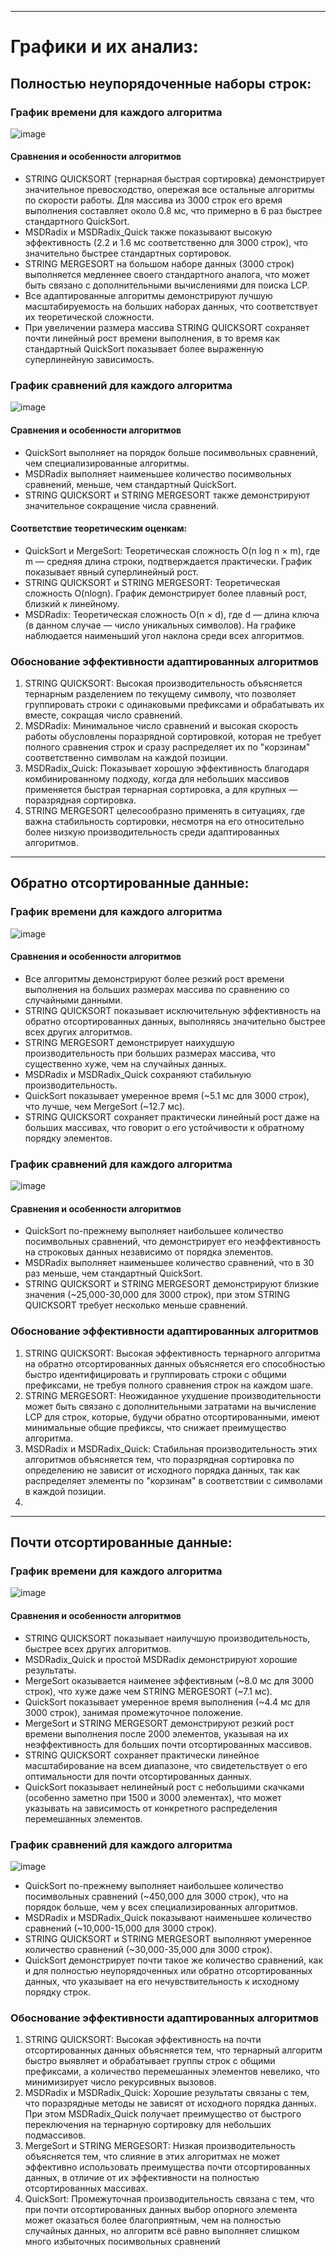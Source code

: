 

---
# Графики и их анализ:

## Полностью неупорядоченные наборы строк:
### График времени для каждого алгоритма

![image](https://github.com/user-attachments/assets/178d2ad8-9ba0-4f8e-9aef-c31863a1e009)

#### Сравнения и особенности алгоритмов
-	STRING QUICKSORT (тернарная быстрая сортировка) демонстрирует значительное превосходство, опережая все остальные алгоритмы по скорости работы. Для массива из 3000 строк его время выполнения составляет около 0.8 мс, что примерно в 6 раз быстрее стандартного QuickSort.
-	MSDRadix и MSDRadix_Quick также показывают высокую эффективность (2.2 и 1.6 мс соответственно для 3000 строк), что значительно быстрее стандартных сортировок.
- STRING MERGESORT на большом наборе данных (3000 строк) выполняется медленнее своего стандартного аналога, что может быть связано с дополнительными вычислениями для поиска LCP.
- Все адаптированные алгоритмы демонстрируют лучшую масштабируемость на больших наборах данных, что соответствует их теоретической сложности.
- При увеличении размера массива STRING QUICKSORT сохраняет почти линейный рост времени выполнения, в то время как стандартный QuickSort показывает более выраженную суперлинейную зависимость.

### График сравнений для каждого алгоритма

![image](https://github.com/user-attachments/assets/25851307-2dce-4d8e-b87c-841bfe19099d)

#### Сравнения и особенности алгоритмов

-	QuickSort выполняет на порядок больше посимвольных сравнений, чем специализированные алгоритмы.
-	MSDRadix выполняет наименьшее количество посимвольных сравнений, меньше, чем стандартный QuickSort.
-	STRING QUICKSORT и STRING MERGESORT также демонстрируют значительное сокращение числа сравнений.
#### Соответствие теоретическим оценкам:
-	QuickSort и MergeSort: Теоретическая сложность O(n log n × m), где m — средняя длина строки, подтверждается практически. График показывает явный суперлинейный рост.
-	STRING QUICKSORT и STRING MERGESORT: Теоретическая сложность O(nlogn). График демонстрирует более плавный рост, близкий к линейному.
-	MSDRadix: Теоретическая сложность O(n × d), где d — длина ключа (в данном случае — число уникальных символов). На графике наблюдается наименьший угол наклона среди всех алгоритмов.


### Обоснование эффективности адаптированных алгоритмов
1.	STRING QUICKSORT: Высокая производительность объясняется тернарным разделением по текущему символу, что позволяет группировать строки с одинаковыми префиксами и обрабатывать их вместе, сокращая число сравнений.
2.	MSDRadix: Минимальное число сравнений и высокая скорость работы обусловлены поразрядной сортировкой, которая не требует полного сравнения строк и сразу распределяет их по "корзинам" соответственно символам на каждой позиции.
3.	MSDRadix_Quick: Показывает хорошую эффективность благодаря комбинированному подходу, когда для небольших массивов применяется быстрая тернарная сортировка, а для крупных — поразрядная сортировка.
4.	STRING MERGESORT целесообразно применять в ситуациях, где важна стабильность сортировки, несмотря на его относительно более низкую производительность среди адаптированных алгоритмов.

---
## Обратно отсортированные данные:
### График времени для каждого алгоритма

![image](https://github.com/user-attachments/assets/9689fee2-f211-4b9d-afdd-da490c0f135b)

#### Сравнения и особенности алгоритмов
-	Все алгоритмы демонстрируют более резкий рост времени выполнения на больших размерах массива по сравнению со случайными данными.
-	STRING QUICKSORT показывает исключительную эффективность на обратно отсортированных данных, выполняясь значительно быстрее всех других алгоритмов.
-	STRING MERGESORT демонстрирует наихудшую производительность при больших размерах массива, что существенно хуже, чем на случайных данных.
-	MSDRadix и MSDRadix_Quick сохраняют стабильную производительность.
-	QuickSort показывает умеренное время (~5.1 мс для 3000 строк), что лучше, чем MergeSort (~12.7 мс).
-	STRING QUICKSORT сохраняет практически линейный рост даже на больших массивах, что говорит о его устойчивости к обратному порядку элементов.

### График сравнений для каждого алгоритма

![image](https://github.com/user-attachments/assets/c8099f54-317a-48a4-a3bf-eb056e9957f3)


#### Сравнения и особенности алгоритмов
-	QuickSort по-прежнему выполняет наибольшее количество посимвольных сравнений, что демонстрирует его неэффективность на строковых данных независимо от порядка элементов.
-	MSDRadix выполняет наименьшее количество сравнений, что в 30 раз меньше, чем стандартный QuickSort.
-	STRING QUICKSORT и STRING MERGESORT демонстрируют близкие значения (~25,000-30,000 для 3000 строк), при этом STRING QUICKSORT требует несколько меньше сравнений.


### Обоснование эффективности адаптированных алгоритмов
1.	STRING QUICKSORT: Высокая эффективность тернарного алгоритма на обратно отсортированных данных объясняется его способностью быстро идентифицировать и группировать строки с общими префиксами, не требуя полного сравнения строк на каждом шаге.
2.	STRING MERGESORT: Неожиданное ухудшение производительности может быть связано с дополнительными затратами на вычисление LCP для строк, которые, будучи обратно отсортированными, имеют минимальные общие префиксы, что снижает преимущество алгоритма.
3.	MSDRadix и MSDRadix_Quick: Стабильная производительность этих алгоритмов объясняется тем, что поразрядная сортировка по определению не зависит от исходного порядка данных, так как распределяет элементы по "корзинам" в соответствии с символами в каждой позиции.
4.	
---




## Почти отсортированные данные:
### График времени для каждого алгоритма

![image](https://github.com/user-attachments/assets/2c87b55f-9d91-4668-9308-04e2af48a514)

#### Сравнения и особенности алгоритмов
-	STRING QUICKSORT показывает наилучшую производительность, быстрее всех других алгоритмов.
-	MSDRadix_Quick и простой MSDRadix демонстрируют хорошие результаты.
-	MergeSort оказывается наименее эффективным (~8.0 мс для 3000 строк), что хуже даже чем STRING MERGESORT (~7.1 мс).
-	QuickSort показывает умеренное время выполнения (~4.4 мс для 3000 строк), занимая промежуточное положение.
-	MergeSort и STRING MERGESORT демонстрируют резкий рост времени выполнения после 2000 элементов, указывая на их неэффективность для больших почти отсортированных массивов.
-	STRING QUICKSORT сохраняет практически линейное масштабирование на всем диапазоне, что свидетельствует о его оптимальности для почти отсортированных данных.
-	QuickSort показывает нелинейный рост с небольшими скачками (особенно заметно при 1500 и 3000 элементах), что может указывать на зависимость от конкретного распределения перемешанных элементов.
  
### График сравнений для каждого алгоритма

![image](https://github.com/user-attachments/assets/93635be1-0d77-4527-880f-9141d3495dc7)




-	QuickSort по-прежнему выполняет наибольшее количество посимвольных сравнений (~450,000 для 3000 строк), что на порядок больше, чем у всех специализированных алгоритмов.
-	MSDRadix и MSDRadix_Quick показывают наименьшее количество сравнений (~10,000-15,000 для 3000 строк).
-	STRING QUICKSORT и STRING MERGESORT выполняют умеренное количество сравнений (~30,000-35,000 для 3000 строк).
-	QuickSort демонстрирует почти такое же количество сравнений, как и для полностью неупорядоченных или обратно отсортированных данных, что указывает на его нечувствительность к исходному порядку строк.


### Обоснование эффективности адаптированных алгоритмов
1.	STRING QUICKSORT: Высокая эффективность на почти отсортированных данных объясняется тем, что тернарный алгоритм быстро выявляет и обрабатывает группы строк с общими префиксами, а количество перемешанных элементов невелико, что минимизирует число рекурсивных вызовов.
2.	MSDRadix и MSDRadix_Quick: Хорошие результаты связаны с тем, что поразрядные методы не зависят от исходного порядка данных. При этом MSDRadix_Quick получает преимущество от быстрого переключения на тернарную сортировку для небольших подмассивов.
3.	MergeSort и STRING MERGESORT: Низкая производительность объясняется тем, что слияние в этих алгоритмах не может эффективно использовать преимущества почти отсортированных данных, в отличие от их эффективности на полностью отсортированных массивах.
4.	QuickSort: Промежуточная производительность связана с тем, что при почти отсортированных данных выбор опорного элемента может оказаться более благоприятным, чем на полностью случайных данных, но алгоритм всё равно выполняет слишком много избыточных посимвольных сравнений
